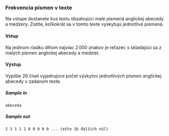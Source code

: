 ### Frekvencia písmen v texte
Na vstupe dostanete kus textu obsahujúci malé písmená anglickej abecedy a medzery. Zistite, koľkokrát sa v tomto texte vyskytujú jednotlivé písmená.

#### Vstup
Na jedinom riadku dlhom najviac $2\,000$ znakov je reťazec $s$ skladajúci sa z malých písmen anglickej abecedy a medzier.

#### Výstup
Vypíšte 26 čísel vyjadrujúce počet výskytov jednotlivých písmen anglickej abecedy v zadanom texte.

##### Sample in
```
abeceda
```

##### Sample out
```
2 1 1 1 2 0 0 0 0 0 ... (ešte 16 ďalších núl)
```
